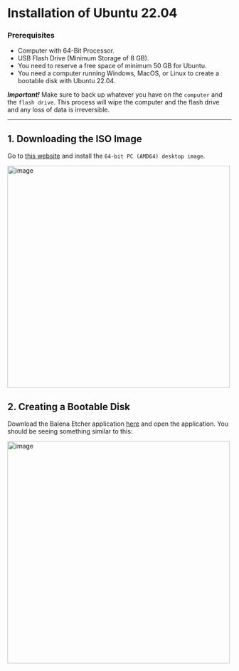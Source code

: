 # Installation of Ubuntu 22.04

### Prerequisites
- Computer with 64-Bit Processor.
- USB Flash Drive (Minimum Storage of 8 GB).
- You need to reserve a free space of minimum 50 GB for Ubuntu.
- You need a computer running Windows, MacOS, or Linux to create a bootable disk with Ubuntu 22.04.


**_Important!_**
Make sure to back up whatever you have on the `computer` and the `flash drive`. This process will wipe the computer and the flash drive and any loss of data is irreversible. 

_______________________________________________________

## 1. Downloading the ISO Image

Go to [this website](https://releases.ubuntu.com/22.04/?_gl=1*c5v0jr*_gcl_au*ODk2OTU2ODIxLjE3MzU1NTA1NjQ.&_ga=2.37136416.1248724141.1735550563-19461365.1734768458) and install the `64-bit PC (AMD64) desktop image`. 

<img width="500" alt="image" src="https://github.com/user-attachments/assets/aba890bf-8644-4a53-b328-835cc9a22005" />

## 2. Creating a Bootable Disk

Download the Balena Etcher application [here](https://etcher.balena.io) and open the application. You should be seeing something similar to this: 

<img width="500" alt="image" src="https://github.com/user-attachments/assets/af40aecf-6e7e-41f3-92bd-3a75b9d0edef" />



